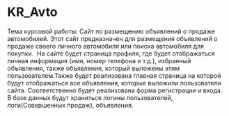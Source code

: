 # KR_Avto
Тема курсовой работы: Сайт по размещению объявлений о продаже автомобилей.
Этот сайт предназначен для размещения объявлений о продаже своего личного автомобиля или поиска автомобиля для покупки. 
На сайте будет страница профиля, где будет отображаться личная информация (имя, номер телефона и т.д.), избранный объявления, также объявления, который выложены этим пользователем.Также будет реализована главная страница на которой будут отображаться все объявления, которые выложили пользователи сайта. Соответственно будет реализована форма регистрации и входа.
В базе данных будут храниться логины пользователей, логи(Совершенных продаж), объявления.

